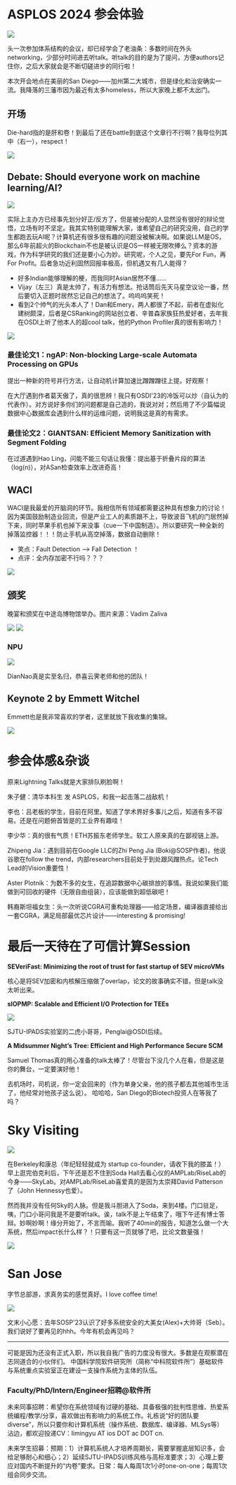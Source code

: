 # ASPLOS 2024 参会体验

<img src="/img/asplos24-badge.jpg"/>

头一次参加体系结构的会议，却已经学会了老油条：多数时间在外头networking，少部分时间进去听talk。听talk的目的是为了提问，方便authors记住你，之后大家就会是不断切磋进步的同行啦！

本次开会地点在美丽的San Diego——加州第二大城市，但是绿化和治安确实一流。我降落的三藩市因为最近有太多homeless，所以大家晚上都不太出门。

## 开场

Die-hard指的是肝和卷！到最后了还在battle到底这个文章行不行啊？我导位列其中（右一），respect！

<img src="/img/asplos24-diehard.jpg"/>

## Debate: Should everyone work on machine learning/AI?

<img src="/img/asplos24-debate.jpg"/>

实际上主办方已经事先划分好正/反方了，但是被分配的人显然没有很好的辩论觉悟，立场有时不坚定。我其实特别能理解大家，谁希望自己的研究没用，自己的学生都跑去玩AI呢？计算机还有很多很有趣的问题没被解决啊。如果说LLM是OS，那么6年前超火的Blockchain不也是被认识是OS一样被无限吹捧么？资本的游戏，作为科学研究的我们还是要小心为妙。研究呢，个人之见，要先For Fun，再For Profit。后者急功近利固然回报率极高，但机遇又有几人能得？

- 好多Indian能够理解的梗，而我同时Asian居然不懂……
- Vijay（左三）真是太帅了，有活力有想法。抢话筒后先天马星空议论一番，然后要切入正题时居然忘记自己的想法了。呜呜呜笑死！
- 看到2个帅气的光头本人了！Dan和Emery，两人都很了不起，前者在虚拟化建树颇深，后者是CSRanking的网站创立者、辛普森家族狂热爱好者，去年我在OSDI上听了他本人的超cool talk，他的Python Profiler真的很有影响力！

<img src="/img/asplos24-bold.jpg"/>

### 最佳论文1：ngAP: Non-blocking Large-scale Automata Processing on GPUs

提出一种新的符号并行方法，让自动机计算加速比蹭蹭蹭往上提。好观察！

在大厅遇到作者葛天傲了，真的很思辨！我只有OSDI'23的冷饭可以炒（自认为的代表作）。对方说好多你们的问题都是自己造的，我说对对；然后用了不少篇幅说数据中心数据库会遇到什么样的运维问题，说明我这是真的有需求。

### 最佳论文2：GIANTSAN: Efficient Memory Sanitization with Segment Folding
在过道遇到Hao Ling，问能不能三句话让我懂：提出基于折叠片段的算法（log(n)），对ASan检查效率上改进奇高！

## WACI

WACI是我最爱的开脑洞的环节。我相信所有领域都需要这种具有想象力的讨论！
因为美国鼓励制造业回流，但是产业工人的素质跟不上，导致波音飞机的门居然掉下来，同时苹果手机也掉下来没事（cue一下中国制造）。所以要研究一种全新的掉落监控器！！！防止手机从高空掉落，数据自动删除！

- 笑点：Fault Detection --> Fall Detection ！
- 点评：全内存加密不行吗？？？

<img src="/img/asplos24-waci.jpg"/>

## 颁奖

晚宴和颁奖在中途岛博物馆举办。图片来源：Vadim Zaliva

<img src="/img/asplos24.jpg"/>
<img src="/img/asplos24-midway.jpg"/>

### NPU

<img src="/img/asplos24-influential.jpg"/>

DianNao真是实至名归，恭喜云霁老师和他的团队！

## Keynote 2 by Emmett Witchel

Emmett也是我非常喜欢的学者，这里就放下我收集的集锦。

<img src="/img/asplos24-emmett.jpg"/>

# 参会体感&杂谈

原来Lightning Talks就是大家排队刷脸啊！

朱子健：清华本科生 发 ASPLOS，和我一起击落二战敌机！

李也：吕老板的学生，目前在阿里。知道了学术界好多事儿之后，知道有多不容易。还是在问题俯首皆是的工业界有趣哇！

李少华：真的很有气质！ETH苏振东老师学生。软工人原来真的在鄙视链上游。

Zhipeng Jia：遇到目前在Google LLC的Zhi Peng Jia (Boki@SOSP作者)，他说谷歌在follow the trend，内部researchers目前处于到处跟风蹭热点。论Tech Lead的Vision重要性！

Aster Plotnik：为数不多的女生，在追踪数据中心碳排放的事情。我说如果我们能做到可回收的硬件（无限自由组装），应该能做到超低碳吧！

韩裔斯坦福女生：头一次听说CGRA可重构处理器——给定场景，编译器直接给出一套CGRA，满足局部最优芯片设计——interesting & promising!

# 最后一天待在了可信计算Session

**SEVeriFast: Minimizing the root of trust for fast startup of SEV microVMs**

核心是将SEV加密和内核解压缩做了overlap，论文的故事确实不错，但是talk没太听出来。

**sIOPMP: Scalable and Efficient I/O Protection for TEEs**

<img src="/img/asplos24-erhu.jpg"/>

SJTU-IPADS实验室的二虎小哥哥，Penglai@OSDI后续。

**A Midsummer Night’s Tree: Efficient and High Performance Secure SCM**

Samuel Thomas真的用心准备的talk太棒了！尽管台下没几个人在看，但是这是你的舞台，一定要演好他！

去机场时，司机说，你一定会回来的（作为单身父亲，他的孩子都去其他城市生活了，他经常对他孩子这么说）。
哈哈哈，San Diego的Biotech投资人在等我了吗？

# Sky Visiting

<img src="/img/asplos24-cal.jpg"/>

在Berkeley和康总（年纪轻轻就成为 startup co-founder，请收下我的膝盖！）早上逛完伯克利后，下午还是忍不住到Soda Hall去看心仪的AMPLab/RiseLab的今身——SkyLab。对AMPLab/RiseLab喜爱真的是因为太崇拜David Patterson了（John Hennessy也爱）。

然而我并没有任何Sky的人脉。但是我斗胆进入了Soda，来到4楼。门口驻足，咦，门口小哥问我是不是要听talk。诶，talk不是上午结束了，哦下午还有博士答辩。妙啊妙啊！缘分开始了，不言而喻。我听了40min的报告，知道怎么做一个大系统，然后impact长什么样？！只要有这一页就够了吧，比论文数量强！

<img src="/img/asplos24-sky.jpg"/>

# San Jose

字节总部游，求真务实的感觉真好。I love coffee time!

<img src="/img/asplos24-byte.jpg"/>

文末小心愿：去年SOSP'23认识了好多系统安全的大美女(Alex)+大帅哥（Seb）。我们说好了要再见的hhh。今年有机会再见吗？

---

可能是因为还没有正式入职，所以我自我广告的力度没有很大。多数是在观察潜在志同道合的小伙伴们。
中国科学院软件研究所（简称“中科院软件所”）基础软件与系统重点实验室正在建设一支操作系统为主体的队伍。

### Faculty/PhD/Intern/Engineer招聘@软件所

未来同事招聘：希望你在系统领域有过硬的基础、具备极强的批判性思维、热爱系统编程/教学/分享，喜欢做出有影响力的系统工作。礼栋说“好的团队要diverse”，所以只要你和计算机系统（操作系统、数据库、编译器、MLSys等）沾边，都欢迎投递CV：limingyu AT ios DOT ac DOT cn.

未来学生招募：预期：1）计算机系统人才培养周期长，需要掌握底层知识多，会给足够耐心和细心；2）延续SJTU-IPADS训练风格与高标准要求；3）心理上要应对国内不断提升的“内卷”要求。日常：每人每周1次1小时one-on-one；每周1次组会同步交流。